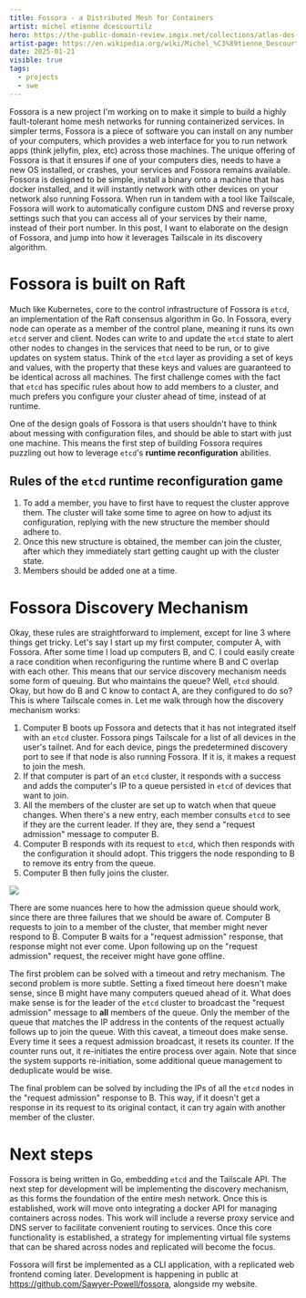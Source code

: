```yaml
---
title: Fossora - a Distributed Mesh for Containers
artist: michel etienne dcescourtilz
hero: https://the-public-domain-review.imgix.net/collections/atlas-des-champignons/deschampignonscatladesc_0011-featured.jpeg?fit=max&w=1100&h=850&auto=format,compress
artist-page: https://en.wikipedia.org/wiki/Michel_%C3%89tienne_Descourtilz
date: 2025-01-21
visible: true
tags:
  - projects
  - swe
---
```

Fossora is a new project I'm working on to make it simple to build a highly fault-tolerant home mesh networks for running containerized services. In simpler terms, Fossora is a piece of software you can install on any number of your computers, which provides a web interface for you to run network apps (think jellyfin, plex, etc) across those machines. The unique offering of Fossora is that it ensures if one of your computers dies, needs to have a new OS installed, or crashes, your services and Fossora remains available. Fossora is designed to be simple, install a binary onto a machine that has docker installed, and it will instantly network with other devices on your network also running Fossora. When run in tandem with a tool like Tailscale, Fossora will work to automatically configure custom DNS and reverse proxy settings such that you can access all of your services by their name, instead of their port number. In this post, I want to elaborate on the design of Fossora, and jump into how it leverages Tailscale in its discovery algorithm.

# Fossora is built on Raft

Much like Kubernetes, core to the control infrastructure of Fossora is
`etcd`, an implementation of the Raft consensus algorithm in Go. In Fossora, every node can operate as a member of the control plane, meaning it runs its own `etcd` server and client. Nodes can write to and update the `etcd` state to alert other nodes to changes in the services that need to be run, or to give updates on system status. Think of the `etcd` layer as providing a set of keys and values, with the property that these keys and values are guaranteed to be identical across all machines. The first challenge comes with the fact that `etcd` has specific rules about how to add members to a cluster, and much prefers you configure your cluster ahead of time, instead of at runtime.

One of the design goals of Fossora is that users shouldn't have to think about messing with configuration files, and should be able to start with just one machine. This means the first step of building Fossora requires puzzling out how to leverage `etcd`'s **runtime reconfiguration** abilities.

## Rules of the `etcd` runtime reconfiguration game

1. To add a member, you have to first have to request the cluster approve them. The cluster will take some time to agree on how to adjust its configuration, replying with the new structure the member should adhere to.
2. Once this new structure is obtained, the member can join the cluster, after which they immediately start getting caught up with the cluster state.
3. Members should be added one at a time.

# Fossora Discovery Mechanism

Okay, these rules are straightforward to implement, except for line 3 where things get tricky. Let's say I start up my first computer, computer A, with Fossora. After some time I load up computers B, and C. I could easily create a race condition when reconfiguring the runtime where B and C overlap with each other. This means that our service discovery mechanism needs some form of queuing. But who maintains the queue? Well, `etcd` should. Okay, but how do B and C know to contact A, are they configured to do so? This is where Tailscale comes in. Let me walk through how the discovery mechanism works:

1. Computer B boots up Fossora and detects that it has not integrated itself with an `etcd` cluster. Fossora pings Tailscale for a list of all devices in the user's tailnet. And for each device, pings the predetermined discovery port to see if that node is also running Fossora. If it is, it makes a request to join the mesh.
2. If that computer is part of an `etcd` cluster, it responds with a success and adds the computer's IP to a queue persisted in `etcd` of devices that want to join.
3. All the members of the cluster are set up to watch when that queue changes. When there's a new entry, each member consults `etcd` to see if they are the current leader. If they are, they send a "request admission" message to computer B.
4. Computer B responds with its request to `etcd`, which then responds with the configuration it should adopt. This triggers the node responding to B to remove its entry from the queue.
5. Computer B then fully joins the cluster.

![](https://i.postimg.cc/T1pXws42/Untitled-2025-01-20-1110.png)

There are some nuances here to how the admission queue should work, since there are three failures that we should be aware of. Computer B requests to join to a member of the cluster, that member might never respond to B. Computer B waits for a "request admission" response, that response might not ever come. Upon following up on the "request admission" request, the receiver might have gone offline.

The first problem can be solved with a timeout and retry mechanism. The second problem is more subtle. Setting a fixed timeout here doesn't make sense, since B might have many computers queued ahead of it. What does make sense is for the leader of the `etcd` cluster to broadcast the "request admission" message to **all** members of the queue. Only the member of the queue that matches the IP address in the contents of the request actually follows up to join the queue. With this caveat, a timeout does make sense. Every time it sees a request admission broadcast, it resets its counter. If the counter runs out, it re-initiates the entire process over again. Note that since the system supports re-initiation, some additional queue management to deduplicate would be wise.

The final problem can be solved by including the IPs of all the `etcd` nodes in the "request admission" response to B. This way, if it doesn't get a response in its request to its original contact, it can try again with another member of the cluster.

# Next steps

Fossora is being written in Go, embedding `etcd` and the Tailscale API. The next step for development will be implementing the discovery mechanism, as this forms the foundation of the entire mesh network. Once this is established, work will move onto integrating a docker API for managing containers across nodes. This work will include a reverse proxy service and DNS server to facilitate convenient routing to services. Once this core functionality is established, a strategy for implementing virtual file systems that can be shared across nodes and replicated will become the focus.

Fossora will first be implemented as a CLI application, with a replicated web frontend coming later. Development is happening in public at <https://github.com/Sawyer-Powell/fossora>, alongside my website.
